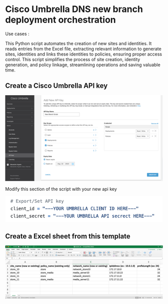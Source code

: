 # Cisco Umbrella DNS new branch deployment orchestration

Use cases :

This Python script automates the creation of new sites and identities. It reads entries from the Excel file, extracting relevant information to generate sites, identities and links these identities to policies, ensuring proper access control. This script simplifies the process of site creation, identity generation, and policy linkage, streamlining operations and saving valuable time.

## Create a Cisco Umbrella API key

![](img/umbrella_create_api.png)

Modify this section of the script with your new api key

![](img/modify_api_key.png)

## Create a Excel sheet from this template

![](img/excel_template.png)
